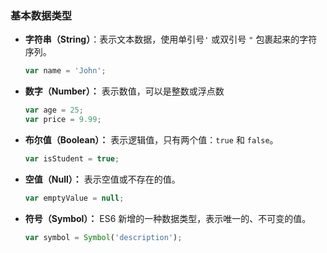 ### 基本数据类型

- **字符串（String）**：表示文本数据，使用单引号`'` 或双引号 `"` 包裹起来的字符序列。

  ```javascript
  var name = 'John';
  ```

- **数字（Number）：** 表示数值，可以是整数或浮点数

  ```javascript
  var age = 25;
  var price = 9.99;
  ```

- **布尔值（Boolean）：** 表示逻辑值，只有两个值：`true` 和 `false`。

  ```javascript
  var isStudent = true;
  ```

- **空值（Null）：** 表示空值或不存在的值。

  ```javascript
  var emptyValue = null;
  ```

- **符号（Symbol）：** ES6 新增的一种数据类型，表示唯一的、不可变的值。

  ```javascript
  var symbol = Symbol('description');
  ```

  
